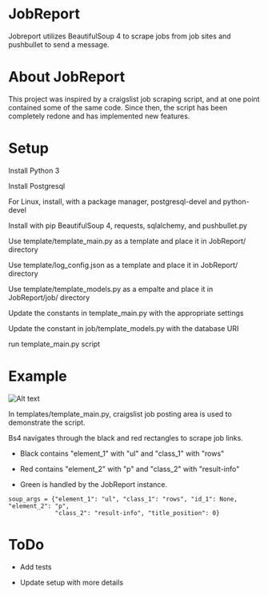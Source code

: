 # JobReport
Jobreport utilizes BeautifulSoup 4 to scrape jobs from job sites and pushbullet to send a message. 

# About JobReport
This project was inspired by a craigslist job scraping script, and at one point contained some of the same code.
Since then, the script has been completely redone and has implemented new features. 

# Setup

Install Python 3

Install Postgresql

For Linux, install, with a package manager, postgresql-devel and python-devel

Install with pip BeautifulSoup 4, requests, sqlalchemy, and pushbullet.py

Use template/template_main.py as a template and place it in JobReport/ directory

Use template/log_config.json as a template and place it in JobReport/ directory 

Use template/template_models.py as a empalte and place it in JobReport/job/ directory

Update the constants in template_main.py with the appropriate settings

Update the constant in job/template_models.py with the database URI

run template_main.py script

# Example
![Alt text](https://github.com/AndyMtz04/jobreporter/blob/master/images/soup_arguments.png)

In templates/template_main.py, craigslist job posting area is used to demonstrate the script.

Bs4 navigates through the black and red rectangles to scrape job links. 

* Black contains "element_1" with "ul" and "class_1" with "rows"

* Red contains "element_2" with "p" and "class_2" with "result-info"

* Green is handled by the JobReport instance.

````  
soup_args = {"element_1": "ul", "class_1": "rows", "id_1": None, "element_2": "p",
             "class_2": "result-info", "title_position": 0}
````

# ToDo
* Add tests

* Update setup with more details
